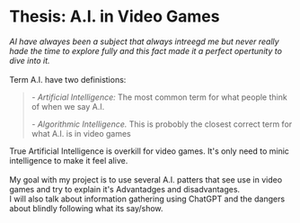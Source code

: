   <h1> Thesis: A.I. in Video Games </h1>
      <p> <em>
        AI have alwayes been a subject that always intreegd me but never really hade the time to explore fully and this fact made it a perfect opertunity to dive into it. </em> <br><br>
        Term A.I. have two definistions: <br>
        <blockquote>
          <p> <em> - Artificial Intelligence: </em> The most common term for what people think of when we say A.I. </em> </p>
          <p> <em>- Algorithmic Intelligence.</em> This is probobly the closest correct term for what A.I. is in video games  </em> </p>
        </blockquote>
        True Artificial Intelligence is overkill for video games. It's only need to minic intelligence to make it feel alive. <br>
        <br>
        My goal with my project is to use several A.I. patters that see use in video games and try to explain it's Advantadges and disadvantages. <br>
        I will also talk about information gathering using ChatGPT and the dangers about blindly following what its say/show. <br>
      </p>
    <br>
